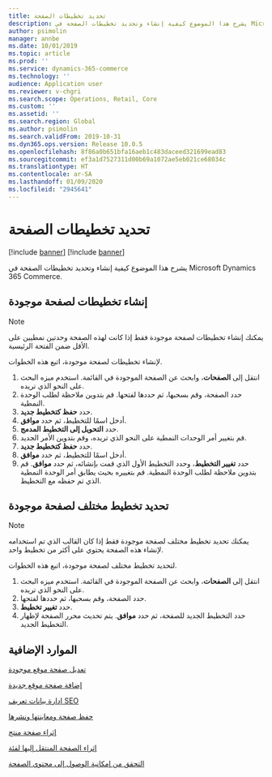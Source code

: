 ```yaml
---
title: تحديد تخطيطات الصفحة
description: يشرح هذا الموضوع كيفية إنشاء وتحديد تخطيطات الصفحة في Microsoft Dynamics 365 Commerce.
author: psimolin
manager: annbe
ms.date: 10/01/2019
ms.topic: article
ms.prod: ''
ms.service: dynamics-365-commerce
ms.technology: ''
audience: Application user
ms.reviewer: v-chgri
ms.search.scope: Operations, Retail, Core
ms.custom: ''
ms.assetid: ''
ms.search.region: Global
ms.author: psimolin
ms.search.validFrom: 2019-10-31
ms.dyn365.ops.version: Release 10.0.5
ms.openlocfilehash: 8f86a0b651bfa16aeb1c483daceed321699ead83
ms.sourcegitcommit: ef3a1d7527311d00b69a1072ae5eb021ce68034c
ms.translationtype: HT
ms.contentlocale: ar-SA
ms.lasthandoff: 01/09/2020
ms.locfileid: "2945641"
---
```

# <a name="select-page-layouts"></a>تحديد تخطيطات الصفحة

[!include [banner](includes/preview-banner.md)]
[!include [banner](includes/banner.md)]

يشرح هذا الموضوع كيفية إنشاء وتحديد تخطيطات الصفحة في Microsoft Dynamics 365 Commerce.

## <a name="create-layouts-for-an-existing-page"></a>إنشاء تخطيطات لصفحة موجودة

> [!NOTE]
> يمكنك إنشاء تخطيطات لصفحة موجودة فقط إذا كانت لهذه الصفحة وحدتين نمطيين على الأقل ضمن الفتحة الرئيسية.

لإنشاء تخطيطات لصفحة موجودة، اتبع هذه الخطوات.

1. انتقل إلى **الصفحات**، وابحث عن الصفحة الموجودة في القائمة. استخدم ميزه البحث على النحو الذي تريده.
1. حدد الصفحة، وقم بسحبها، ثم حددها لفتحها. قم بتدوين ملاحظة لطلب الوحدة النمطية.
1. حدد **حفظ كتخطيط جديد**.
1. أدخل اسمًا للتخطيط، ثم حدد **موافق**.
1. حدد **التحويل إلى التخطيط المدمج**.
1. قم بتغيير أمر الوحدات النمطية على النحو الذي تريده، وقم بتدوين الأمر الجديد.
1. حدد **حفظ كتخطيط جديد**.
1. أدخل اسمًا للتخطيط، ثم حدد **موافق**.
1. حدد **تغيير التخطيط**، وحدد التخطيط الأول الذي قمت بإنشائه، ثم حدد **موافق**. قم بتدوين ملاحظة لطلب الوحدة النمطية. قم بتغييره بحيث يطابق أمر الوحدة النمطية الذي تم حفظه مع التخطيط.

## <a name="select-a-different-layout-for-an-existing-page"></a>تحديد تخطيط مختلف لصفحة موجودة

> [!NOTE]
> يمكنك تحديد تخطيط مختلف لصفحة موجودة فقط إذا كان القالب الذي تم استخدامه لإنشاء هذه الصفحة يحتوي على أكثر من تخطيط واحد.

لتحديد تخطيط مختلف لصفحة موجودة، اتبع هذه الخطوات.

1. انتقل إلى **الصفحات**، وابحث عن الصفحة الموجودة في القائمة. استخدم ميزه البحث على النحو الذي تريده.
1. حدد الصفحة، وقم بسحبها، ثم حددها لفتحها.
1. حدد **تغيير تخطيط**.
1. حدد التخطيط الجديد للصفحة، ثم حدد **موافق**. يتم تحديث محرر الصفحة لإظهار التخطيط الجديد.

## <a name="additional-resources"></a>الموارد الإضافية

[تعديل صفحة موقع موجودة](modify-existing-page.md)

[إضافة صفحة موقع جديدة](add-new-page.md)

[إدارة بيانات تعريف SEO](manage-seo-metadata.md)

[حفظ صفحة ومعاينتها ونشرها](save-preview-publish-page.md)

[إثراء صفحة منتج](enrich-product-page.md)

[إثراء الصفحة المنتقل إليها‬ لفئة](enrich-category-page.md)

[التحقق من إمكانية الوصول إلى محتوي الصفحة](verify-accessibility.md)

